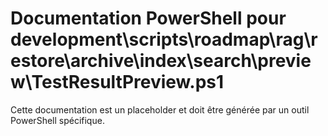 # Documentation PowerShell pour development\scripts\roadmap\rag\restore\archive\index\search\preview\TestResultPreview.ps1

Cette documentation est un placeholder et doit être générée par un outil PowerShell spécifique.
